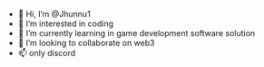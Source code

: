 - 👋 Hi, I’m @Jhunnu1
- 👀 I’m interested in coding 
- 🌱 I’m currently learning in game development software solution
- 💞️ I’m looking to collaborate on web3
- 📫 only discord 

<!---
Jhunnu1/Jhunnu1 is a ✨ special ✨ repository because its `README.md` (this file) appears on your GitHub profile.
You can click the Preview link to take a look at your changes.
--->
